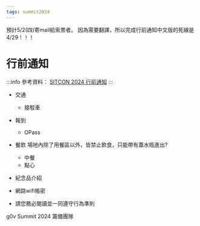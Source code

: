 ```yaml
---
tags: summit2024
---
```

預計5/2(四)寄mail給索票者。
因為需要翻譯，所以完成行前通知中文版的死線是4/29！！！

# 行前通知

:::info
參考資料：
[SITCON 2024 行前通知](https://sitcon.org/2024/mail/SITCON-2024.html)
:::

* 交通
    * 接駁車

* 報到
    * OPass

* 餐飲
場地內除了用餐區以外，皆禁止飲食，只能帶有蓋水瓶進出?
    * 中餐
    * 點心

* 紀念品介紹


* 網路wifi帳密

* 請您務必閱讀並一同遵守行為準則



g0v Summit 2024 籌備團隊